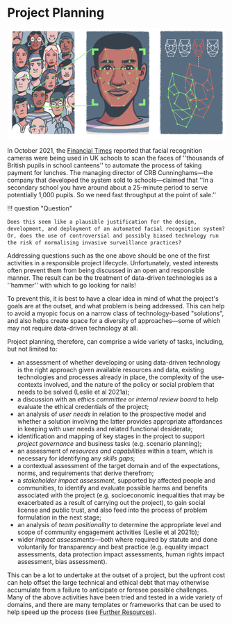 # Project Planning

![An illustration of automated facial recognition](../../../assets/images/illustrations/facial-recognition.png)

In October 2021, the [Financial Times](https://www.ft.com/content/af08fe55-39f3-4894-9b2f-4115732395b9) reported that facial recognition cameras were being used in UK schools to scan the faces of ''thousands of British pupils in school canteens'' to automate the process of taking payment for lunches.
The managing director of CRB Cunninghams—the company that developed the system sold to schools—claimed that ''In a secondary school you have around about a 25-minute period to serve potentially 1,000 pupils. So we need fast throughput at the point of sale.''

!!! question "Question"

    Does this seem like a plausible justification for the design, development, and deployment of an automated facial recognition system? Or, does the use of controversial and possibly biased technology run the risk of normalising invasive surveillance practices?

Addressing questions such as the one above should be one of the first activities in a responsible project lifecycle.
Unfortunately, vested interests often prevent them from being discussed in an open and responsible manner.
The result can be the treatment of data-driven technologies as a ''hammer'' with which to go looking for nails!

To prevent this, it is best to have a clear idea in mind of what the project's goals are at the outset, and what problem is being addressed.
This can help to avoid a myopic focus on a narrow class of technology-based "solutions", and also helps create space for a diversity of approaches—some of which may not require data-driven technology at all.

Project planning, therefore, can comprise a wide variety of tasks, including, but not limited to:

- an assessment of whether developing or using data-driven technology is the right approach given available resources and data, existing technologies and processes already in place, the complexity of the use-contexts involved, and the nature of the policy or social problem that needs to be solved (Leslie et al 2021a);
- a discussion with an *ethics committee* or *internal review board* to help evaluate the ethical credentials of the project;
- an analysis of *user needs* in relation to the prospective model and whether a solution involving the latter provides appropriate affordances in keeping with user needs and related functional desiderata;
- identification and mapping of key stages in the project to support *project governance* and business tasks (e.g. scenario planning);
- an assessment of *resources and capabilities* within a team, which is necessary for identifying any *skills gaps*;
- a contextual assessment of the target domain and of the expectations, norms, and requirements that derive therefrom;
- a *stakeholder impact assessment*, supported by affected people and communities, to identify and evaluate possible harms and benefits associated with the project (e.g. socioeconomic inequalities that may be exacerbated as a result of carrying out the project), to gain social license and public trust, and also feed into the process of problem formulation in the next stage;
- an analysis of *team positionality* to determine the appropriate level and scope of community engagement activities (Leslie et al 2021b);
- wider *impact assessments*—both where required by statute and done voluntarily for transparency and best practice (e.g. equality impact assessments, data protection impact assessments, human rights impact assessment, bias assessment).

This can be a lot to undertake at the outset of a project, but the upfront cost can help offset the large technical and ethical debt that may otherwise accumulate from a failure to anticipate or foresee possible challenges.
Many of the above activities have been tried and tested in a wide variety of domains, and there are many templates or frameworks that can be used to help speed up the process (see [Further Resources](../../resources/index.md)).
